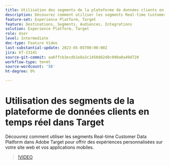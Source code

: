 ```yaml
---
title: Utilisation des segments de la plateforme de données clients en temps réel dans Target
description: Découvrez comment utiliser les segments Real-time Customer Data Platform dans Adobe Target pour offrir des expériences personnalisées sur votre site web et vos applications mobiles.
feature-set: Experience Platform, Target
feature: Destinations, Segments, Audiences, Integrations
solution: Experience Platform, Target
role: User
level: Intermediate
doc-type: Feature Video
last-substantial-update: 2023-05-05T00:00:00Z
jira: KT-13141
source-git-commit: aa6ffcb3ecdb1e8a3c1450d62d0c090a0a49d720
workflow-type: tm+mt
source-wordcount: '56'
ht-degree: 0%

---
```



# Utilisation des segments de la plateforme de données clients en temps réel dans Target

Découvrez comment utiliser les segments Real-time Customer Data Platform dans Adobe Target pour offrir des expériences personnalisées sur votre site web et vos applications mobiles.

>[!VIDEO](https://video.tv.adobe.com/v/3419149/?learn=on)
